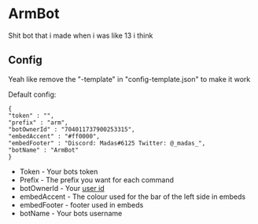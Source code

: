 
# ArmBot
Shit bot that i made when i was like 13 i think
## Config

Yeah like remove the "-template" in "config-template.json" to make it work

Default config:
 
    {
	"token" : "",
	"prefix" : "arm",
	"botOwnerId" : "704011737900253315",
	"embedAccent" : "#ff0000",
	"embedFooter" : "Discord: Madas#6125 Twitter: @_madas_",
	"botName" : "ArmBot"
	}
	

 

 

 - Token - Your bots token
 - Prefix - The prefix you want for each command
 - botOwnerId - Your [user id](https://madas.xyz/how2getdiscordid) 
 - embedAccent - The colour used for the bar of the left side in embeds
 - embedFooter - footer used in embeds
 -  botName - Your bots username
